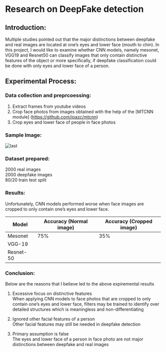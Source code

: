 # Research on DeepFake detection 

## Introduction:
Multiple studies pointed out that the major distinctions between deepfake and real images are located at one’s eyes and lower face (mouth to chin). In this project, I would like to examine whether CNN models, namely mesonet, VGG19 and Resnet50 can classify images that only contain distinctive features of the object or more specifically, if deepfake classification could be done with only eyes and lower face of a person. 


## Experimental Process:

### Data collection and preprcoessing: 
1) Extract frames from youtube videos 
2) Crop face photos from images obtained with the help of the [MTCNN module] (https://github.com/ipazc/mtcnn)
3) Crop eyes and lower face of people in face photos 


### Sample Image:
![last](https://user-images.githubusercontent.com/72407100/124893698-870e7380-e00d-11eb-8550-7bab57de5b97.jpg)







### Dataset prepared:  <br />
2000 real images  <br />
2000 deepfake images  <br />
80/20 train test split 


### Results: 
Unfortunately, CNN models performed worse when face images are cropped to only contain one’s eyes and lower face.

|     Model     |   Accuracy (Normal image)   |   Accuracy (Cropped image)  |
| ------------- | --------------------------- | --------------------------- |
|    Mesonet    |            75%              |             35%             |
|    VGG-19     |                             |                             |
|   Resnet-50   |                             |                             |

### Conclusion:
Below are the reasons that I believe led to the above expiremental results 
1) Excessive focus on distinctive features <br />
When applying CNN models to face photos that are cropped to only contain one’s eyes and lower face, filters may be trained to identify over detailed structures which is meaningless and non-differentiating


2) Ignored other facial features of a person <br />
Other facial features may still be needed in deepfake detection   

3) Primary assumption is false  <br />
The eyes and lower face of a person in face photo are not major distinctions between deepfake and real images
